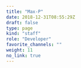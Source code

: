 ```yaml
---
title: "Max-P"
date: 2018-12-31T08:55:29Z
draft: false
type: page
kind: "staff"
role: "Developer"
favorite_channels: ""
weight: 11
no_link: true
---
```


